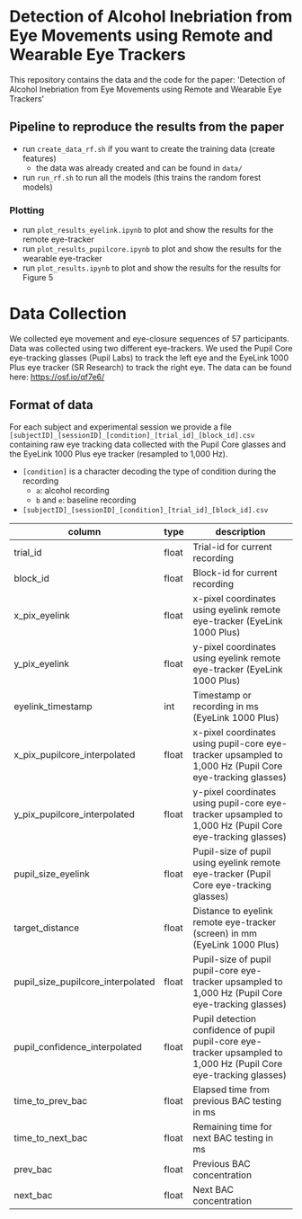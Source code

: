 # Detection of Alcohol Inebriation from Eye Movements using Remote and Wearable Eye Trackers
This repository contains the data and the code for the paper: 'Detection of Alcohol Inebriation from Eye Movements using Remote and Wearable Eye Trackers'
## Pipeline to reproduce the results from the paper
* run ```create_data_rf.sh``` if you want to create the training data (create features)
    * the data was already created and can be found in ```data/```
* run ```run_rf.sh``` to run all the models (this trains the random forest models)
 
### Plotting
* run ```plot_results_eyelink.ipynb``` to plot and show the results for the remote eye-tracker
* run ```plot_results_pupilcore.ipynb``` to plot and show the results for the wearable eye-tracker
* run ```plot_results.ipynb``` to plot and show the results for the results for Figure 5


# Data Collection
We collected eye movement and eye-closure sequences of 57 participants. Data was collected using two different eye-trackers. We used the Pupil Core eye-tracking glasses (Pupil Labs) to track the left eye and the EyeLink 1000 Plus eye tracker (SR Research) to track the right eye. The data can be found here: https://osf.io/qf7e6/

## Format of data
For each subject and experimental session we provide a file ```[subjectID]_[sessionID]_[condition]_[trial_id]_[block_id].csv``` containing raw eye tracking data collected with the Pupil Core glasses and the EyeLink 1000 Plus eye tracker (resampled to 1,000 Hz).
* ```[condition]``` is a character decoding the type of condition during the recording
  * ```a```: alcohol recording
  * ```b``` and ```e```: baseline recording
* ```[subjectID]_[sessionID]_[condition]_[trial_id]_[block_id].csv```

| column  | type | description|
| ------------- | ------------- | ------------- |
| trial_id      | float       | Trial-id for current recording   |
| block_id   | float        | Block-id for current recording      |
|x_pix_eyelink | float |x-pixel coordinates using eyelink remote eye-tracker (EyeLink 1000 Plus)|
|y_pix_eyelink | float | y-pixel coordinates using eyelink remote eye-tracker (EyeLink 1000 Plus)|
|eyelink_timestamp | int |Timestamp or recording in ms (EyeLink 1000 Plus)|
|x_pix_pupilcore_interpolated | float | x-pixel coordinates using pupil-core eye-tracker upsampled to 1,000 Hz (Pupil Core eye-tracking glasses) |
|y_pix_pupilcore_interpolated | float | y-pixel coordinates using pupil-core eye-tracker upsampled to 1,000 Hz (Pupil Core eye-tracking glasses)|
|pupil_size_eyelink | float | Pupil-size of pupil using eyelink remote eye-tracker (Pupil Core eye-tracking glasses)|
|target_distance | float | Distance to eyelink remote eye-tracker (screen) in mm (EyeLink 1000 Plus)|
|pupil_size_pupilcore_interpolated | float | Pupil-size of pupil pupil-core eye-tracker upsampled to 1,000 Hz (Pupil Core eye-tracking glasses)|
|pupil_confidence_interpolated | float | Pupil detection confidence of pupil pupil-core eye-tracker upsampled to 1,000 Hz (Pupil Core eye-tracking glasses)|
| time_to_prev_bac| float | Elapsed time from previous BAC testing in ms |
|time_to_next_bac | float | Remaining time for next BAC testing in ms |
|prev_bac | float | Previous BAC concentration |
|next_bac | float | Next BAC concentration |
